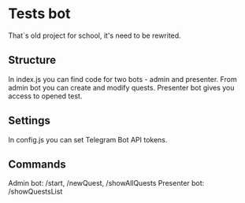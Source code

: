# Tests bot

That`s old project for school, it's need to be rewrited.

## Structure

In index.js you can find code for two bots - admin and presenter. From admin bot you can create and modify quests. Presenter bot gives you access to opened test.

## Settings

In config.js you can set Telegram Bot API tokens.

## Commands

Admin bot: /start, /newQuest, /showAllQuests
Presenter bot: /showQuestsList

